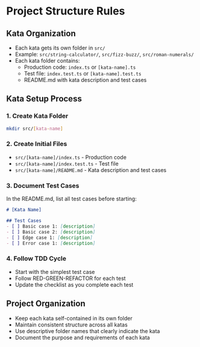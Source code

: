 # Project Structure Rules

## Kata Organization
- Each kata gets its own folder in `src/`
- Example: `src/string-calculator/`, `src/fizz-buzz/`, `src/roman-numerals/`
- Each kata folder contains:
  - Production code: `index.ts` or `[kata-name].ts`
  - Test file: `index.test.ts` or `[kata-name].test.ts`
  - README.md with kata description and test cases

## Kata Setup Process

### 1. Create Kata Folder
```bash
mkdir src/[kata-name]
```

### 2. Create Initial Files
- `src/[kata-name]/index.ts` - Production code
- `src/[kata-name]/index.test.ts` - Test file
- `src/[kata-name]/README.md` - Kata description and test cases

### 3. Document Test Cases
In the README.md, list all test cases before starting:
```markdown
# [Kata Name]

## Test Cases
- [ ] Basic case 1: [description]
- [ ] Basic case 2: [description]
- [ ] Edge case 1: [description]
- [ ] Error case 1: [description]
```

### 4. Follow TDD Cycle
- Start with the simplest test case
- Follow RED-GREEN-REFACTOR for each test
- Update the checklist as you complete each test

## Project Organization
- Keep each kata self-contained in its own folder
- Maintain consistent structure across all katas
- Use descriptive folder names that clearly indicate the kata
- Document the purpose and requirements of each kata
